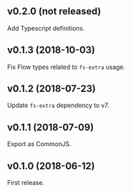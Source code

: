 ## v0.2.0 (not released)

Add Typescript definitions.

## v0.1.3 (2018-10-03)

Fix Flow types related to `fs-extra` usage.

## v0.1.2 (2018-07-23)

Update `fs-extra` dependency to v7.

## v0.1.1 (2018-07-09)

Export as CommonJS.

## v0.1.0 (2018-06-12)

First release.
